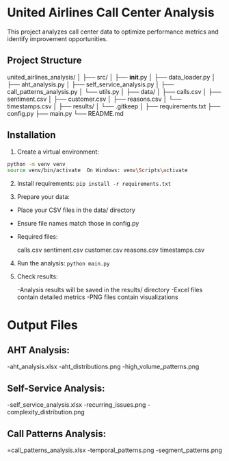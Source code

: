 # United Airlines Call Center Analysis

This project analyzes call center data to optimize performance metrics and identify improvement opportunities.

## Project Structure

united_airlines_analysis/
│
├── src/
│   ├── __init__.py
│   ├── data_loader.py
│   ├── aht_analysis.py
│   ├── self_service_analysis.py
│   ├── call_patterns_analysis.py
│   └── utils.py
│
├── data/
│   ├── calls.csv
│   ├── sentiment.csv
│   ├── customer.csv
│   ├── reasons.csv
│   └── timestamps.csv
│
├── results/
│   └── .gitkeep
│
├── requirements.txt
├── config.py
├── main.py
└── README.md


## Installation

1. Create a virtual environment:

```bash
python -m venv venv
source venv/bin/activate  On Windows: venv\Scripts\activate
```

2. Install requirements: ```pip install -r requirements.txt```

3. Prepare your data:


- Place your CSV files in the data/ directory
- Ensure file names match those in config.py
- Required files:

   calls.csv
   sentiment.csv
   customer.csv
   reasons.csv
   timestamps.csv

4. Run the analysis: ```python main.py```
   
5. Check results:

   -Analysis results will be saved in the results/ directory
   -Excel files contain detailed metrics
   -PNG files contain visualizations

# Output Files

## AHT Analysis:

-aht_analysis.xlsx
-aht_distributions.png
-high_volume_patterns.png

## Self-Service Analysis:

-self_service_analysis.xlsx
-recurring_issues.png
-complexity_distribution.png

## Call Patterns Analysis:

=call_patterns_analysis.xlsx
-temporal_patterns.png
-segment_patterns.png   
   


